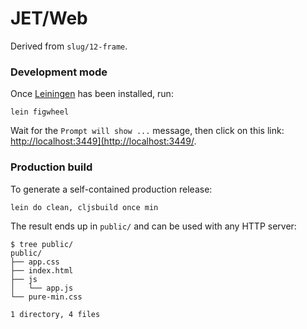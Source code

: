 # JET/Web

Derived from `slug/12-frame`.

### Development mode

Once [Leiningen](https://leiningen.org) has been installed, run:

```
lein figwheel
```

Wait for the `Prompt will show ...` message, then click on this link:
<http://localhost:3449](http://localhost:3449/>.

### Production build

To generate a self-contained production release:

```
lein do clean, cljsbuild once min
```

The result ends up in `public/` and can be used with any HTTP server:

```
$ tree public/
public/
├── app.css
├── index.html
├── js
│   └── app.js
└── pure-min.css

1 directory, 4 files
```
